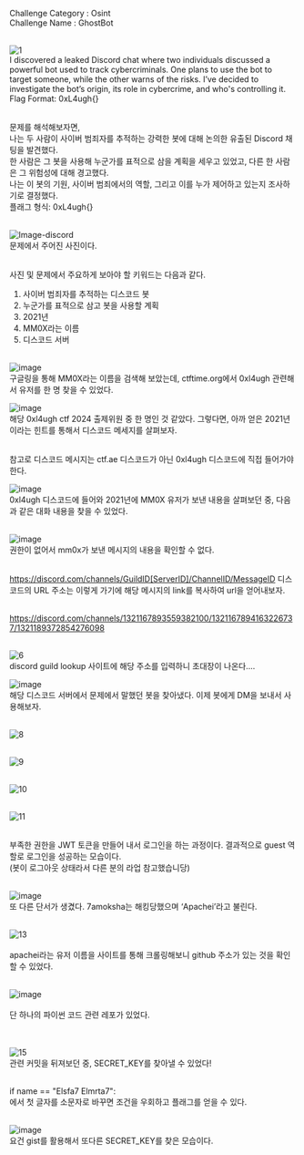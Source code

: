 Challenge Category : Osint<br>
Challenge Name : GhostBot<br><br>

![1](https://github.com/user-attachments/assets/0ee6f0dc-9f7a-4a75-9baa-1154b91c27c0)<br>
I discovered a leaked Discord chat where two individuals discussed a powerful bot used to track cybercriminals. One plans to use the bot to target someone, while the other warns of the risks. I’ve decided to investigate the bot’s origin, its role in cybercrime, and who's controlling it. Flag Format: 0xL4ugh{}<br><br>

문제를 해석해보자면,<br>
나는 두 사람이 사이버 범죄자를 추적하는 강력한 봇에 대해 논의한 유출된 Discord 채팅을 발견했다.<br>
한 사람은 그 봇을 사용해 누군가를 표적으로 삼을 계획을 세우고 있었고, 다른 한 사람은 그 위험성에 대해 경고했다.<br>
나는 이 봇의 기원, 사이버 범죄에서의 역할, 그리고 이를 누가 제어하고 있는지 조사하기로 결정했다.<br>
플래그 형식: 0xL4ugh{}<br><br>

![Image-discord](https://github.com/user-attachments/assets/a99a6aa0-2b4a-4b72-8ecb-609c2bc797e9)<br>
문제에서 주어진 사진이다.<br><Br>

사진 및 문제에서 주요하게 보아야 할 키워드는 다음과 같다.<br>
1. 사이버 범죄자를 추적하는 디스코드 봇
2. 누군가를 표적으로 삼고 봇을 사용할 계획
3. 2021년
4. MM0X라는 이름
5. 디스코드 서버
<br><br>

![image](https://github.com/user-attachments/assets/778d8055-05f2-4ba8-8b23-76e0d09ce38b)<br>
구글링을 통해 MM0X라는 이름을 검색해 보았는데, ctftime.org에서 0xl4ugh 관련해서 유저를 한 명 찾을 수 있었다.<br>

![image](https://github.com/user-attachments/assets/fb6a51c3-07ce-4775-b8f2-6c70ff7630f5)<br>
해당 0xl4ugh ctf 2024 출제위원 중 한 명인 것 같았다. 그렇다면, 아까 얻은 2021년이라는 힌트를 통해서 디스코드 메세지를 살펴보자.<br><br>

참고로 디스코드 메시지는 ctf.ae 디스코드가 아닌 0xl4ugh 디스코드에 직접 들어가야 한다.<br>

![image](https://github.com/user-attachments/assets/dc897fff-3b41-4f8a-94b4-cf1e3a74bbf1)<br>
0xl4ugh 디스코드에 들어와 2021년에 MM0X 유저가 보낸 내용을 살펴보던 중, 다음과 같은 대화 내용을 찾을 수 있었다.<br><br>

![image](https://github.com/user-attachments/assets/72ae6817-4e9b-45f0-97bc-08ea44896a31)<br>
권한이 없어서 mm0x가 보낸 메시지의 내용을 확인할 수 없다.<br><br>

https://discord.com/channels/GuildID[ServerID]/ChannelID/MessageID 디스코드의 URL 주소는 이렇게 가기에 해당 메시지의 link를 복사하여 url을 얻어내보자.<br><br>

https://discord.com/channels/1321167893559382100/1321167894163226737/1321189372854276098<br><br>

![6](https://github.com/user-attachments/assets/9cafef9b-1bcd-4263-8af8-e5c5128f2b20)<br>
discord guild lookup 사이트에 해당 주소를 입력하니 초대장이 나온다....<br>

![image](https://github.com/user-attachments/assets/e6e9d410-e96f-4f58-bf87-aafefecbfbab)<br> 
해당 디스코드 서버에서 문제에서 말했던 봇을 찾아냈다. 이제 봇에게 DM을 보내서 사용해보자.<br><br>

![8](https://github.com/user-attachments/assets/9de409a8-777e-4f86-9fad-9e804d8df191)<br><br>

![9](https://github.com/user-attachments/assets/9fc58181-93bb-4cad-9f24-1580a948dc7b)<br><br>

![10](https://github.com/user-attachments/assets/b0d54992-b204-459c-8b00-e14d74fa5519)<br><br>

![11](https://github.com/user-attachments/assets/387d4fce-e053-4c07-bc02-7b3cc26e2815)<br><br>

부족한 권한을 JWT 토큰을 만들어 내서 로그인을 하는 과정이다. 결과적으로 guest 역할로 로그인을 성공하는 모습이다.<br>
(봇이 로그아웃 상태라서 다른 분의 라업 참고했습니당)<br><br>

![image](https://github.com/user-attachments/assets/55692ec3-fd94-4f7c-841e-d1219a0fd0d0)<br>
또 다른 단서가 생겼다. 7amoksha는 해킹당했으며 ‘Apachei’라고 불린다.<br><br>

![13](https://github.com/user-attachments/assets/1267423a-6028-4289-8dec-f348b9d4bbb4)<br><br>
apachei라는 유저 이름을 사이트를 통해 크롤링해보니 github 주소가 있는 것을 확인할 수 있었다.<br><br>

![image](https://github.com/user-attachments/assets/6085bcb0-f291-4540-aa1e-97f3ebd68935)<br><br>
단 하나의 파이썬 코드 관련 레포가 있었다.<br><br><br>

![15](https://github.com/user-attachments/assets/43dcfb10-eed6-447f-bc67-483c6c8ede4c)<br>
관련 커밋을 뒤져보던 중, SECRET_KEY를 찾아낼 수 있었다!<br><br>

if name == "Elsfa7 Elmrta7":<br>
에서 첫 글자를 소문자로 바꾸면 조건을 우회하고 플래그를 얻을 수 있다.<br><br>

![image](https://github.com/user-attachments/assets/d006ca75-b77e-4baf-bc8d-39e5acd25538)<br>
요건 gist를 활용해서 또다른 SECRET_KEY를 찾은 모습이다.<br><br>













